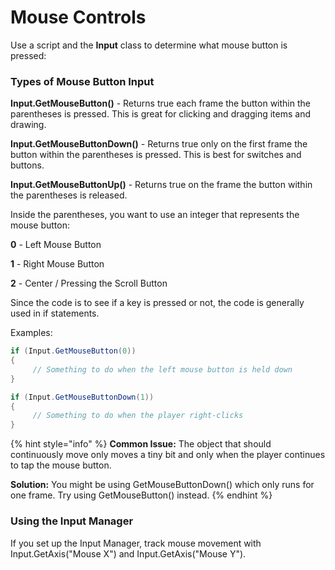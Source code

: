 # Mouse Controls

Use a script and the **Input** class to determine what mouse button is pressed:

### Types of Mouse Button Input

**Input.GetMouseButton\(\)** - Returns true each frame the button within the parentheses is pressed. This is great for clicking and dragging items and drawing.

**Input.GetMouseButtonDown\(\)** - Returns true only on the first frame the button within the parentheses is pressed. This is best for switches and buttons.

**Input.GetMouseButtonUp\(\)** - Returns true on the frame the button within the parentheses is released.

Inside the parentheses, you want to use an integer that represents the mouse button:

**0** - Left Mouse Button

**1** - Right Mouse Button

**2** - Center / Pressing the Scroll Button

Since the code is to see if a key is pressed or not, the code is generally used in if statements.

Examples:

```csharp
if (Input.GetMouseButton(0))
{
     // Something to do when the left mouse button is held down
}

if (Input.GetMouseButtonDown(1))
{
     // Something to do when the player right-clicks
}
```

{% hint style="info" %}
**Common Issue:** The object that should continuously move only moves a tiny bit and only when the player continues to tap the mouse button.  
  
**Solution:** You might be using GetMouseButtonDown\(\) which only runs for one frame. Try using GetMouseButton\(\) instead.
{% endhint %}

### Using the Input Manager

If you set up the Input Manager, track mouse movement with Input.GetAxis\("Mouse X"\) and Input.GetAxis\("Mouse Y"\).

